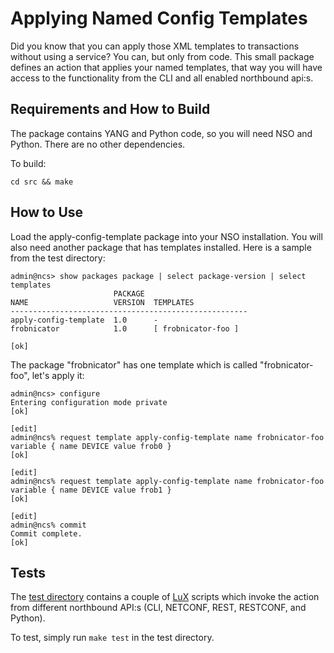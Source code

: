 # Applying Named Config Templates

Did you know that you can apply those XML templates to transactions
without using a service? You can, but only from code. This small
package defines an action that applies your named templates, that way
you will have access to the functionality from the CLI and all enabled
northbound api:s.

## Requirements and How to Build

The package contains YANG and Python code, so you will need NSO and
Python. There are no other dependencies.

To build:

    cd src && make


## How to Use

Load the apply-config-template package into your NSO installation. You
will also need another package that has templates installed. Here is a
sample from the test directory:

```
admin@ncs> show packages package | select package-version | select templates 
                       PACKAGE                       
NAME                   VERSION  TEMPLATES            
-----------------------------------------------------
apply-config-template  1.0      -                    
frobnicator            1.0      [ frobnicator-foo ]  

[ok]
```

The package "frobnicator" has one template which is called
"frobnicator-foo", let's apply it:

```
admin@ncs> configure
Entering configuration mode private
[ok]

[edit]
admin@ncs% request template apply-config-template name frobnicator-foo variable { name DEVICE value frob0 }
[ok]

[edit]
admin@ncs% request template apply-config-template name frobnicator-foo variable { name DEVICE value frob1 }
[ok]

[edit]
admin@ncs% commit 
Commit complete.
[ok]
```



## Tests

The [test directory](./test/) contains a couple of
[LuX](https://github.com/hawk/lux) scripts which invoke the action
from different northbound API:s (CLI, NETCONF, REST, RESTCONF, and
Python).

To test, simply run `make test` in the test directory.
